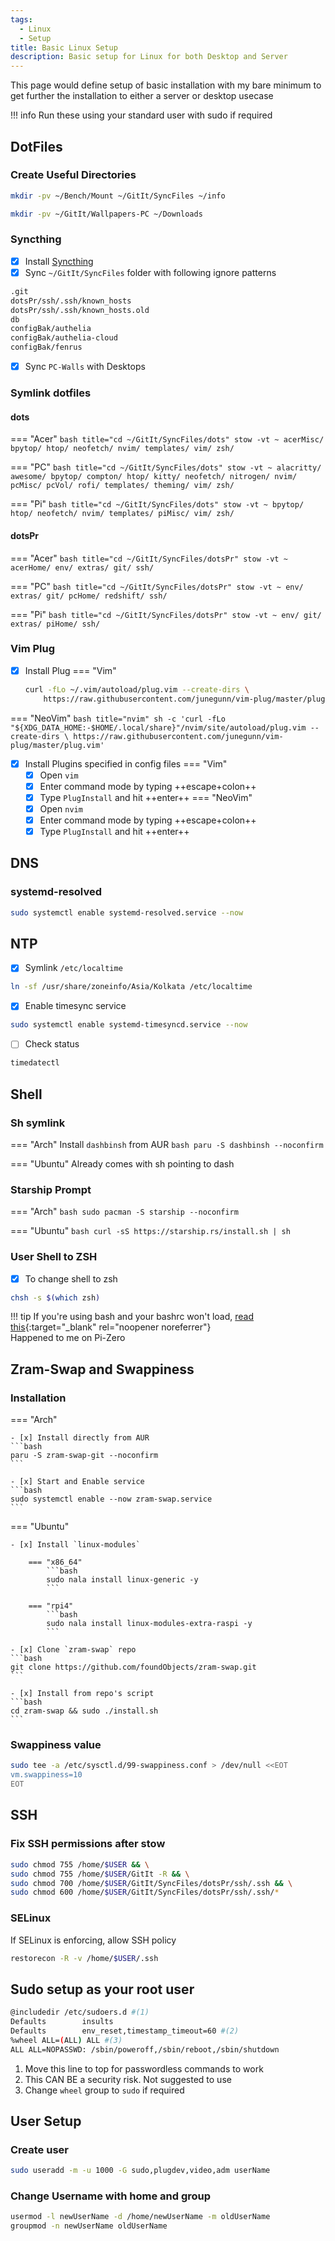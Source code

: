 ```yaml
---
tags:
  - Linux
  - Setup
title: Basic Linux Setup
description: Basic setup for Linux for both Desktop and Server
---
```

This page would define setup of basic installation with my bare minimum to get further the installation to either a server or desktop usecase

!!! info
    Run these using your standard user with sudo if required  

## DotFiles
### Create Useful Directories
```bash
mkdir -pv ~/Bench/Mount ~/GitIt/SyncFiles ~/info
```
```bash title="Extra for Desktop"
mkdir -pv ~/GitIt/Wallpapers-PC ~/Downloads
```

### Syncthing
- [x] Install [Syncthing](/filesv/syncthing/)
- [x] Sync `~/GitIt/SyncFiles` folder with following ignore patterns
```bash
.git
dotsPr/ssh/.ssh/known_hosts
dotsPr/ssh/.ssh/known_hosts.old
db
configBak/authelia
configBak/authelia-cloud
configBak/fenrus
```
- [x] Sync `PC-Walls` with Desktops

### Symlink dotfiles
#### dots
=== "Acer"
    ```bash title="cd ~/GitIt/SyncFiles/dots"
    stow -vt ~ acerMisc/ bpytop/ htop/ neofetch/ nvim/ templates/ vim/ zsh/
    ```

=== "PC"
    ```bash title="cd ~/GitIt/SyncFiles/dots"
    stow -vt ~ alacritty/ awesome/ bpytop/ compton/ htop/ kitty/ neofetch/ nitrogen/ nvim/ pcMisc/ pcVol/ rofi/ templates/ theming/ vim/ zsh/
    ```

=== "Pi"
    ```bash title="cd ~/GitIt/SyncFiles/dots"
    stow -vt ~ bpytop/ htop/ neofetch/ nvim/ templates/ piMisc/ vim/ zsh/
    ```


#### dotsPr
=== "Acer"
    ```bash title="cd ~/GitIt/SyncFiles/dotsPr"
    stow -vt ~ acerHome/ env/ extras/ git/ ssh/
    ```

=== "PC"
    ```bash title="cd ~/GitIt/SyncFiles/dotsPr"
    stow -vt ~ env/ extras/ git/ pcHome/ redshift/ ssh/
    ```

=== "Pi"
    ```bash title="cd ~/GitIt/SyncFiles/dotsPr"
    stow -vt ~ env/ git/ extras/ piHome/ ssh/
    ```

### Vim Plug
- [x] Install Plug
=== "Vim"
    ```bash title="vim"
    curl -fLo ~/.vim/autoload/plug.vim --create-dirs \
        https://raw.githubusercontent.com/junegunn/vim-plug/master/plug.vim
    ```
=== "NeoVim"
    ```bash title="nvim"
    sh -c 'curl -fLo "${XDG_DATA_HOME:-$HOME/.local/share}"/nvim/site/autoload/plug.vim --create-dirs \
        https://raw.githubusercontent.com/junegunn/vim-plug/master/plug.vim'
    ```

- [x] Install Plugins specified in config files
=== "Vim"
    - [x] Open `vim`
    - [x] Enter command mode by typing ++escape+colon++ 
    - [x] Type `PlugInstall` and hit ++enter++
=== "NeoVim"
    - [x] Open `nvim`
    - [x] Enter command mode by typing ++escape+colon++ 
    - [x] Type `PlugInstall` and hit ++enter++

## DNS
### systemd-resolved
```bash
sudo systemctl enable systemd-resolved.service --now
```

## NTP

- [x] Symlink `/etc/localtime`
```bash
ln -sf /usr/share/zoneinfo/Asia/Kolkata /etc/localtime
```
- [x] Enable timesync service
```bash
sudo systemctl enable systemd-timesyncd.service --now
```
- [ ] Check status
```bash
timedatectl
```

## Shell
### Sh symlink
=== "Arch"
    Install `dashbinsh` from AUR
    ```bash
    paru -S dashbinsh --noconfirm
    ```

=== "Ubuntu"
    Already comes with sh pointing to dash

### Starship Prompt
=== "Arch"
    ```bash
    sudo pacman -S starship --noconfirm
    ```

=== "Ubuntu"
    ```bash
    curl -sS https://starship.rs/install.sh | sh
    ```

### User Shell to ZSH
- [x] To change shell to zsh
```bash title="Run as user whose shell you want to change, NOT ROOT OR SUDO"
chsh -s $(which zsh)
```

!!! tip
    If you're using bash and your bashrc won't load, [read this](https://stackoverflow.com/questions/18393521/bashrc-not-loading-until-run-bash-command/18393620#18393620){:target="_blank" rel="noopener noreferrer"}  
    Happened to me on Pi-Zero

## Zram-Swap and Swappiness

### Installation
=== "Arch"

    - [x] Install directly from AUR
    ```bash
    paru -S zram-swap-git --noconfirm
    ```

    - [x] Start and Enable service
    ```bash
    sudo systemctl enable --now zram-swap.service
    ```

=== "Ubuntu"

    - [x] Install `linux-modules`

        === "x86_64"
            ```bash
            sudo nala install linux-generic -y
            ```

        === "rpi4"
            ```bash
            sudo nala install linux-modules-extra-raspi -y
            ```

    - [x] Clone `zram-swap` repo
    ```bash
    git clone https://github.com/foundObjects/zram-swap.git
    ```

    - [x] Install from repo's script
    ```bash
    cd zram-swap && sudo ./install.sh
    ```

### Swappiness value
```bash
sudo tee -a /etc/sysctl.d/99-swappiness.conf > /dev/null <<EOT
vm.swappiness=10
EOT
```

## SSH
### Fix SSH permissions after stow
```bash
sudo chmod 755 /home/$USER && \
sudo chmod 755 /home/$USER/GitIt -R && \
sudo chmod 700 /home/$USER/GitIt/SyncFiles/dotsPr/ssh/.ssh && \
sudo chmod 600 /home/$USER/GitIt/SyncFiles/dotsPr/ssh/.ssh/*
```

### SELinux

If SELinux is enforcing, allow SSH policy
```bash
restorecon -R -v /home/$USER/.ssh
```

## Sudo setup as your root user
```bash title="EDITOR=nvim visudo"
@includedir /etc/sudoers.d #(1)
Defaults        insults
Defaults        env_reset,timestamp_timeout=60 #(2)
%wheel ALL=(ALL) ALL #(3)
ALL ALL=NOPASSWD: /sbin/poweroff,/sbin/reboot,/sbin/shutdown
```

1. Move this line to top for passwordless commands to work
2. This CAN BE a security risk. Not suggested to use
3. Change `wheel` group to `sudo` if required

## User Setup
### Create user
```bash title="UID and GID is 1000"
sudo useradd -m -u 1000 -G sudo,plugdev,video,adm userName
```

### Change Username with home and group
```bash title="Change Usernames accordingly"
usermod -l newUserName -d /home/newUserName -m oldUserName
groupmod -n newUserName oldUserName
```
